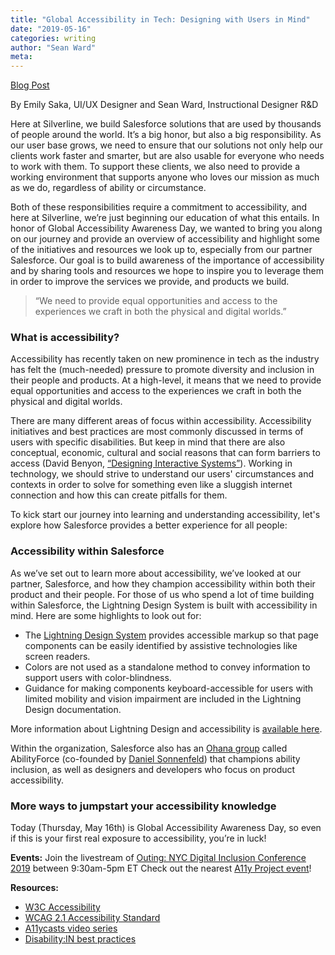 ```yaml
---
title: "Global Accessibility in Tech: Designing with Users in Mind"
date: "2019-05-16"
categories: writing
author: "Sean Ward"
meta:
---
```


[Blog Post](https://silverlinecrm.com/blog/silverline-news/silverline-cares/global-accessibility-in-tech/)

By Emily Saka, UI/UX Designer and Sean Ward, Instructional Designer R&D

Here at Silverline, we build Salesforce solutions that are used by thousands of people around the world. It’s a big honor, but also a big responsibility. As our user base grows, we need to ensure that our solutions not only help our clients work faster and smarter, but are also usable for everyone who needs to work with them. To support these clients, we also need to provide a working environment that supports anyone who loves our mission as much as we do, regardless of ability or circumstance.

Both of these responsibilities require a commitment to accessibility, and here at Silverline, we’re just beginning our education of what this entails. In honor of Global Accessibility Awareness Day, we wanted to bring you along on our journey and provide an overview of accessibility and highlight some of the initiatives and resources we look up to, especially from our partner Salesforce. Our goal is to build awareness of the importance of accessibility and by sharing tools and resources we hope to inspire you to leverage them in order to improve the services we provide, and products we build.

> “We need to provide equal opportunities and access to the experiences we craft in both the physical and digital worlds.”


### What is accessibility?
Accessibility has recently taken on new prominence in tech as the industry has felt the (much-needed) pressure to promote diversity and inclusion in their people and products. At a high-level, it means that we need to provide equal opportunities and access to the experiences we craft in both the physical and digital worlds.

There are many different areas of focus within accessibility. Accessibility initiatives and best practices are most commonly discussed in terms of users with specific disabilities. But keep in mind that there are also conceptual, economic, cultural and social reasons that can form barriers to access (David Benyon, [“Designing Interactive Systems”](https://www.amazon.com/Designing-Interactive-Systems-Comprehensive-Interaction/dp/1447920112)). Working in technology, we should strive to understand our users' circumstances and contexts in order to solve for something even like a sluggish internet connection and how this can create pitfalls for them.

To kick start our journey into learning and understanding accessibility, let's explore how Salesforce provides a better experience for all people:

### Accessibility within Salesforce
As we’ve set out to learn more about accessibility, we’ve looked at our partner, Salesforce, and how they champion accessibility within both their product and their people. For those of us who spend a lot of time building within Salesforce, the Lightning Design System is built with accessibility in mind. Here are some highlights to look out for:

- The [Lightning Design System](https://lightningdesignsystem.com/) provides accessible markup so that page components can be easily identified by assistive technologies like screen readers.
- Colors are not used as a standalone method to convey information to support users with color-blindness.
- Guidance for making components keyboard-accessible for users with limited mobility and vision impairment are included in the Lightning Design documentation.

More information about Lightning Design and accessibility is [available here](https://www.lightningdesignsystem.com/accessibility/overview/).

Within the organization, Salesforce also has an [Ohana group](https://trailhead.salesforce.com/content/learn/modules/workplace_equality_diversity_and_inclusion/learn-about-the-salesforce-ohana-groups) called AbilityForce (co-founded by [Daniel Sonnenfeld](https://www.linkedin.com/pulse/im-deaf-gay-leading-charge-equality-daniel-sonnenfeld/)) that champions ability inclusion, as well as designers and developers who focus on product accessibility.  

### More ways to jumpstart your accessibility knowledge
Today (Thursday, May 16th) is Global Accessibility Awareness Day, so even if this is your first real exposure to accessibility, you’re in luck!

**Events:**
Join the livestream of [Outing: NYC Digital Inclusion Conference 2019](https://blueprint.cityofnewyork.us/conference-2019/) between 9:30am-5pm ET
Check out the nearest [A11y Project event](https://a11yproject.com/events)!

**Resources:**
- [W3C Accessibility](https://www.w3.org/standards/webdesign/accessibility)
- [WCAG 2.1 Accessibility Standard](https://www.w3.org/TR/WCAG21/)
- [A11ycasts video series](https://www.youtube.com/results?search_query=a11ycasts)
- [Disability:IN best practices](https://disabilityin.org/best-practices/)
